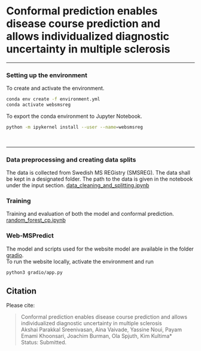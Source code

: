# Conformal prediction enables disease course prediction and allows individualized diagnostic uncertainty in multiple sclerosis


---
### Setting up the environment
To create and activate the environment. <br>
```bash
conda env create -f environment.yml
conda activate websmsreg
```
To export the conda environment to Jupyter Notebook. <br>
```bash
python -m ipykernel install --user --name=websmsreg
```
<br>

---


### Data preprocessing and creating data splits
The data is collected from Swedish MS REGistry (SMSREG). The data shall be kept in a designated folder. The path to the data is given in the notebook under the input section. [data_cleaning_and_splitting.ipynb](scripts/data_cleaning_and_splitting.ipynb)  <br>
### Training
Training and evaluation of both the model and conformal prediction. [random_forest_cp.ipynb](scripts/random_forest_cp.ipynb) <br>
### Web-MSPredict
The model and scripts used for the website model are available in the folder [gradio](gradio).<br>
To run the website locally, activate the environment and run

```bash
python3 gradio/app.py
```

## Citation
Please cite:<br>
>Conformal prediction enables disease course prediction and allows individualized diagnostic uncertainty in multiple sclerosis<br>
>Akshai Parakkal Sreenivasan, Aina Vaivade, Yassine Noui, Payam Emami Khoonsari, Joachim Burman, Ola Spjuth, Kim Kultima*<br>
>Status: Submitted.
